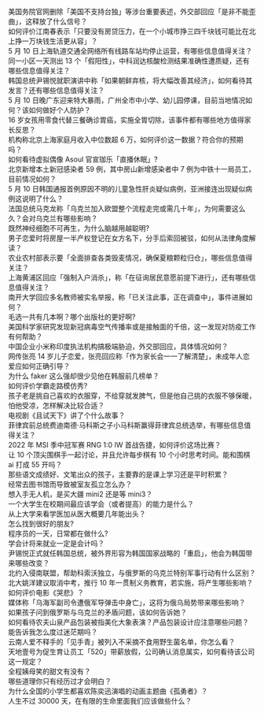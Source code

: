 美国务院官网删除「美国不支持台独」等涉台重要表述，外交部回应「是非不能歪曲」，这释放了什么信号？  
如何评价江南春表示「只要没有房贷压力，在一个小城市挣三四千块钱可能比在北上挣一万块钱生活更从容」？  
5 月 10 日上海轨道交通全网络所有线路车站均停止运营，有哪些信息值得关注？  
同一小区一天测出 13 个「假阳性」，中科润达核酸检测结果准确性遭质疑，还有哪些信息值得关注？  
韩国总统尹锡悦就职演讲中称「如果朝鲜弃核，将大幅改善其经济」，如何看待其发言？还有哪些信息值得关注？  
5 月 10 日晚广东迎来特大暴雨，广州全市中小学、幼儿园停课，目前当地情况如何？该如何做好个人防护？  
16 岁女孩用零食代替三餐确诊胃癌，实施全胃切除，该事件都有哪些地方值得家长反思？  
机构称北京上海家庭月收入中位数超 6 万，如何评价这一数据？符合你的预期吗？  
如何看待虚拟偶像 Asoul 官宣珈乐「直播休眠」?  
北京新增本土新冠感染者 59 例，其中房山新增感染者中 7 例为中铁十一局员工，目前情况如何？  
5 月 10 日韩国通报首例原因不明的儿童急性肝炎疑似病例，亚洲接连出现疑似病例这说明了什么？  
法国总统马克龙称「乌克兰加入欧盟整个流程走完或需几十年」，为何需要这么久？会对乌克兰有哪些影响？  
既然神经细胞不可再生，为什么脑越用越聪明?  
男子恋爱时将房屋一半产权登记在女方名下，分手后索回被驳，如何从法律角度解读？  
农业农村部表示要「全面排查各类毁麦情况，确保夏粮颗粒归仓」，哪些信息值得关注？  
上海黄浦区回应「强制入户消杀」，称「在征询居民意愿前提下进行」，还有哪些信息值得关注？  
南开大学回应多名教师被实名举报，称「已关注此事，正在调查中」，事件进展如何？  
毛选一共有几本啊？哪个出版社的更好啊?  
美国科学家研究发现新冠病毒空气传播率或是接触面的千倍，这一发现对防疫工作有何帮助？  
中国企业小米称印度执法机构搞极端胁迫，外交部回应，具体情况如何？  
网传张亮 14 岁儿子恋爱，张亮回应称「作为家长会一一了解清楚」，未成年人恋爱应如何正确引导？  
为什么 faker 这么强却很少见他在韩服前几榜单？  
如何评价学霸走路模仿秀?  
孩子老是挑自己喜欢的衣服穿，不给穿就发脾气，但是他自己挑的衣服不够保暖，怕他受凉，怎样解决比较合适？  
电视剧《且试天下》讲了个什么故事？  
菲律宾前总统费迪南德·马科斯之子小马科斯赢得菲律宾总统选举，有哪些信息值得关注？  
2022 年 MSI 季中冠军赛 RNG 1:0 IW 首战告捷，如何评价这场比赛？  
让 10 个顶尖围棋手一起讨论，并且允许每步棋有 10 个小时思考时间。能和围棋 ai 打成 55 开吗？  
那些语文成绩好、文笔出众的孩子，主要靠的是课上学习还是平时积累？  
经常去图书馆而导致被室友孤立怎么办？  
想入手无人机，是买大疆 mini2 还是等 mini3？  
一个大学生在校期间最应该学会（或者提高）的能力是什么？  
从上大学来看学医加从医大概要几年能出头？  
怎么找到很好的朋友?  
程序员的一天，日常都在做什么?  
学会计将来就业一定是会计吗？  
尹锡悦正式就任韩国总统，被外界形容为韩国国家战略的「重启」，他会为韩国带来哪些改变？  
北约入侵南联盟，帮助科索沃独立，与俄罗斯的乌克兰特别军事行动有什么区别？  
北大姚洋建议取消中考，推行 10 年一贯制义务教育，若实施，将产生哪些影响？  
如何评价电影《哭悲》？  
媒体称「乌海军副司令遭俄军导弹击中身亡」，这将为俄乌局势带来哪些影响？  
如果孩子问到俄罗斯与乌克兰的矛盾问题，该如何告诉她？  
如何看待农夫山泉产品包装被指美化大象表演？产品包装设计应注意哪些问题？  
能告诉我怎么度过迷茫期吗？  
云南人爱不释手的「见手青」被列入不采摘不食用野生菌名单，你怎么看？  
天地壹号为促生育让员工「520」带薪放假，公司确认消息属实，如何看待该公司这一规定？  
全程姨母笑的甜文有没有？  
哪些道理你只有经历过才会明白？  
为什么全国的小学生都喜欢陈奕迅演唱的动画主题曲《孤勇者》？  
人生不过 30000 天，在有限的生命里面我们应该做些什么？  
